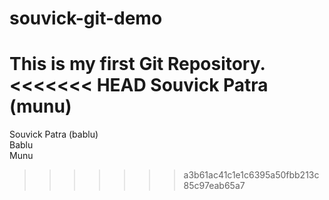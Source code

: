 # souvick-git-demo
This is my first Git Repository.
<br>
<<<<<<< HEAD
Souvick Patra (munu)
=======
Souvick Patra (bablu)
<br>
Bablu
<br>
Munu
>>>>>>> a3b61ac41c1e1c6395a50fbb213c85c97eab65a7

